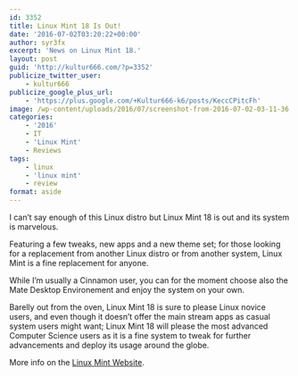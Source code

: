 ```yaml
---
id: 3352
title: Linux Mint 18 Is Out!
date: '2016-07-02T03:20:22+00:00'
author: syr3fx
excerpt: 'News on Linux Mint 18.'
layout: post
guid: 'http://kultur666.com/?p=3352'
publicize_twitter_user:
    - kultur666
publicize_google_plus_url:
    - 'https://plus.google.com/+Kultur666-k6/posts/KeccCPitcFh'
image: /wp-content/uploads/2016/07/screenshot-from-2016-07-02-03-11-36.png
categories:
    - '2016'
    - IT
    - 'Linux Mint'
    - Reviews
tags:
    - linux
    - 'linux mint'
    - review
format: aside
---
```


I can’t say enough of this Linux distro but Linux Mint 18 is out and its system is marvelous.

Featuring a few tweaks, new apps and a new theme set; for those looking for a replacement from another Linux distro or from another system, Linux Mint is a fine replacement for anyone.

While I’m usually a Cinnamon user, you can for the moment choose also the Mate Desktop Environement and enjoy the system on your own.

Barelly out from the oven, Linux Mint 18 is sure to please Linux novice users, and even though it doesn’t offer the main stream apps as casual system users might want; Linux Mint 18 will please the most advanced Computer Science users as it is a fine system to tweak for further advancements and deploy its usage around the globe.

More info on the [Linux Mint Website](https://www.linuxmint.com/download.php).